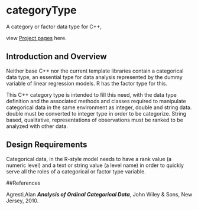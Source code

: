 # categoryType
A category or factor data type for C++,
  
view [Project pages](https://medmatix.github.io/categoryType/) here.

## Introduction and Overview
  
  Neither base C++ nor the current template libraries contain a categorical data type, an essential type for data analysis represented by the dummy variable of linear regression models. R has the factor type for this.
  
  This C++ category type is intended to fill this need, with the data type definition and the associated methods and classes required to manipulate categorical data in the same environment as integer, double and string data. double must be converted to integer type in order to be categorize. String based, qualitative, representations of observations must be ranked to be analyzed with other data.
  
## Design Requirements
  
  Categorical data, in the R-style model needs to have a rank value (a numeric level) and a text or string value (a level name) in order to quickly serve all the roles of a categorical or factor type variable.
  
##References
  
  Agresti,Alan _**Analysis of Ordinal Categorical Data**_, John Wiley & Sons, New Jersey, 2010.

